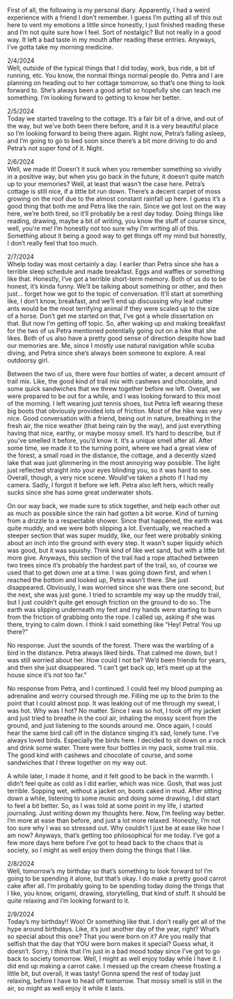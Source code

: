 First of all, the following is my personal diary. Apparently, I had a weird experience with a friend I don’t remember. I guess I’m putting all of this out here to vent my emotions a little since honestly, I just finished reading these and I’m not quite sure how I feel. Sort of nostalgic? But not really in a good way. It left a bad taste in my mouth after reading these entries. Anyways, I’ve gotta take my morning medicine.   
   
2/4/2024   
Well, outside of the typical things that I did today, work, bus ride, a bit of running, etc. You know, the normal things normal people do. Petra and I are planning on heading out to her cottage tomorrow, so that’s one thing to look forward to. She’s always been a good artist so hopefully she can teach me something. I’m looking forward to getting to know her better.   
   
2/5/2024   
Today we started traveling to the cottage. It’s a fair bit of a drive, and out of the way, but we’ve both been there before, and it is a very beautiful place so I’m looking forward to being there again. Right now, Petra’s falling asleep, and I’m going to go to bed soon since there’s a bit more driving to do and Petra’s not super fond of it. Night.   
   
2/6/2024   
Well, we made it! Doesn’t it suck when you remember something so vividly in a positive way, but when you go back in the future, it doesn’t quite match up to your memories? Well, at least that wasn’t the case here. Petra’s cottage is still nice, if a little bit run down. There’s a decent carpet of moss growing on the roof due to the almost constant rainfall up here. I guess it’s a good thing that both me and Petra like the rain. Since we got lost on the way here, we’re both tired, so it’ll probably be a rest day today. Doing things like reading, drawing, maybe a bit of writing, you know the stuff of course since, well, you’re me! I’m honestly not too sure why I’m writing all of this. Something about it being a good way to get things off my mind but honestly, I don’t really feel that too much.   
   
2/7/2024   
Whelp today was most certainly a day. I earlier than Petra since she has a terrible sleep schedule and made breakfast. Eggs and waffles or something like that. Honestly, I’ve got a terrible short-term memory. Both of us do to be honest, it’s kinda funny. We’ll be talking about something or other, and then just... forget how we got to the topic of conversation. It’ll start at something like, I don’t know, breakfast, and we’ll end up discussing why leaf cutter ants would be the most terrifying animal if they were scaled up to the size of a horse. Don’t get me started on that, I’ve got a whole dissertation on that. But now I’m getting off topic. So, after waking up and making breakfast for the two of us Petra mentioned potentially going out on a hike that she likes. Both of us also have a pretty good sense of direction despite how bad our memories are. Me, since I mostly use natural navigation while scuba diving, and Petra since she’s always been someone to explore. A real outdoorsy girl.   
   
   
Between the two of us, there were four bottles of water, a decent amount of trail mix. Like, the good kind of trail mix with cashews and chocolate, and some quick sandwiches that we threw together before we left. Overall, we were prepared to be out for a while, and I was looking forward to this most of the morning. I left wearing just tennis shoes, but Petra left wearing these big boots that obviously provided lots of friction. Most of the hike was very nice. Good conversation with a friend, being out in nature, breathing in the fresh air, the nice weather (that being rain by the way), and just everything having that nice, earthy, or maybe mossy smell. It’s hard to describe, but if you’ve smelled it before, you’d know it. It’s a unique smell after all. After some time, we made it to the turning point, where we had a great view of the forest, a small road in the distance, the cottage, and a decently sized lake that was just glimmering in the most annoying way possible. The light just reflected straight into your eyes blinding you, so it was hard to see. Overall, though, a very nice scene. Would’ve taken a photo if I had my camera. Sadly, I forgot it before we left. Petra also left hers, which really sucks since she has some great underwater shots.   
   
 On our way back, we made sure to stick together, and help each other out as much as possible since the rain had gotten a bit worse. Kind of turning from a drizzle to a respectable shower. Since that happened, the earth was quite muddy, and we were both slipping a lot. Eventually, we reached a steeper section that was super muddy, like, our feet were probably sinking about an inch into the ground with every step. It wasn’t super liquidy which was good, but it was squishy. Think kind of like wet sand, but with a little bit more give. Anyways, this section of the trail had a rope attached between two trees since it’s probably the hardest part of the trail, so, of course we used that to get down one at a time. I was going down first, and when I reached the bottom and looked up, Petra wasn’t there. She just disappeared. Obviously, I was worried since she was there one second, but the next, she was just gone. I tried to scramble my way up the muddy trail, but I just couldn’t quite get enough friction on the ground to do so. The earth was slipping underneath my feet and my hands were starting to burn from the friction of grabbing onto the rope. I called up, asking if she was there, trying to calm down. I think I said something like “Hey! Petra! You up there?”    
   
No response. Just the sounds of the forest. There was the warbling of a bird in the distance. Petra always liked birds. That calmed me down, but I was still worried about her. How could I not be? We’d been friends for years, and then she just disappeared. “I can’t get back up, let’s meet up at the house since it’s not too far.”    
   
No response from Petra, and I continued. I could feel my blood pumping as adrenaline and worry coursed through me. Filling me up to the brim to the point that I could almost pop. It was leaking out of me through my sweat, I was hot. Why was I hot? No matter. Since I was so hot, I took off my jacket and just tried to breathe in the cool air, inhaling the mossy scent from the ground, and just listening to the sounds around me. Once again, I could hear the same bird call off in the distance singing it’s sad, lonely tune. I’ve always loved birds. Especially the birds here. I decided to sit down on a rock and drink some water. There were four bottles in my pack, some trail mix. The good kind with cashews and chocolate of course, and some sandwiches that I threw together on my way out.    
   
A while later, I made it home, and it felt good to be back in the warmth. I didn’t feel quite as cold as I did earlier, which was nice. Gosh, that was just terrible. Sopping wet, without a jacket on, boots caked in mud. After sitting down a while, listening to some music and doing some drawing, I did start to feel a bit better. So, as I was told at some point in my life, I started journaling. Just writing down my thoughts here. Now, I’m feeling way better. I’m more at ease than before, and just a lot more relaxed. Honestly, I’m not too sure why I was so stressed out. Why couldn’t I just be at ease like how I am now? Anyways, that’s getting too philosophical for me today. I’ve got a few more days here before I’ve got to head back to the chaos that is society, so I might as well enjoy them doing the things that I like.   
   
2/8/2024   
Well, tomorrow’s my birthday so that’s something to look forward to! I’m going to be spending it alone, but that’s okay. I do make a pretty good carrot cake after all. I’m probably going to be spending today doing the things that I like, you know, origami, drawing, storytelling, that kind of stuff. It should be quite relaxing and I’m looking forward to it.   
   
2/9/2024   
Today’s my birthday!! Woo! Or something like that. I don’t really get all of the hype around birthdays. Like, it’s just another day of the year, right? What’s so special about this one? That you were born on it? Are you really that selfish that the day that YOU were born makes it special? Guess what, it doesn’t. Sorry, I think that I’m just in a bad mood today since I’ve got to go back to society tomorrow. Well, I might as well enjoy today while I have it. I did end up making a carrot cake. I messed up the cream cheese frosting a little bit, but overall, it was tasty! Gonna spend the rest of today just relaxing, before I have to head off tomorrow. That mossy smell is still in the air, so might as well enjoy it while it lasts. 